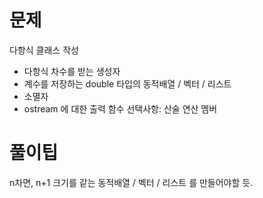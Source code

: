 # 문제
다항식 클래스 작성
- 다항식 차수를 받는 생성자
- 계수를 저장하는 double 타입의 동적배열 / 벡터 / 리스트
- 소멸자
- ostream 에 대한 출력 함수
선택사항: 산술 연산 멤버

# 풀이팁
n차면, n+1 크기를 같는 동적배열 / 벡터 / 리스트 를 만들어야할 듯.

